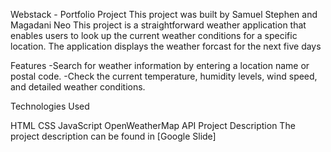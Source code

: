 Webstack - Portfolio Project
This project was built by Samuel Stephen and Magadani Neo
This project is a straightforward weather application that enables users to look up the current weather conditions for a specific location.
The application displays the weather forcast for the next five days

Features
-Search for weather information by entering a location name or postal code. -Check the current temperature, humidity levels, wind speed, and detailed weather conditions.

Technologies Used

HTML
CSS
JavaScript
OpenWeatherMap API
Project Description
The project description can be found in [Google Slide]
